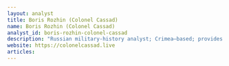 ```yaml
---
layout: analyst
title: Boris Rozhin (Colonel Cassad)
name: Boris Rozhin (Colonel Cassad)
analyst_id: boris-rozhin-colonel-cassad
description: "Russian military-history analyst; Crimea–based; provides minute–by–minute OSINT on Ukraine from pro–resistance, anti–NATO viewpoint."
website: https://colonelcassad.live
articles:
---
```


